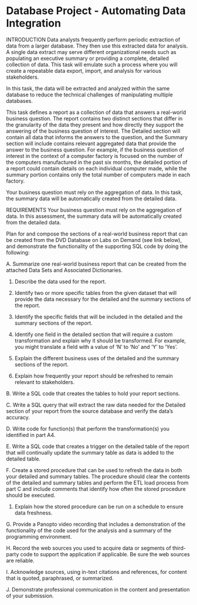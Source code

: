 # Database Project - Automating Data Integration

INTRODUCTION
Data analysts frequently perform periodic extraction of data from a larger database. They then use this extracted data for analysis. A single data extract may serve different organizational needs such as populating an executive summary or providing a complete, detailed collection of data. This task will emulate such a process where you will create a repeatable data export, import, and analysis for various stakeholders.

In this task, the data will be extracted and analyzed within the same database to reduce the technical challenges of manipulating multiple databases.

This task defines a report as a collection of data that answers a real-world business question. The report contains two distinct sections that differ in the granularity of the data they present and how directly they support the answering of the business question of interest. The Detailed section will contain all data that informs the answers to the question, and the Summary section will include contains relevant aggregated data that provide the answer to the business question. For example, if the business question of interest in the context of a computer factory is focused on the number of the computers manufactured in the past six months, the detailed portion of a report could contain details on each individual computer made, while the summary portion contains only the total number of computers made in each factory.

Your business question must rely on the aggregation of data. In this task, the summary data will be automatically created from the detailed data.

REQUIREMENTS
Your business question must rely on the aggregation of data. In this assessment, the summary data will be automatically created from the detailed data.

Plan for and compose the sections of a real-world business report that can be created from the DVD Database on Labs on Demand (see link below), and demonstrate the functionality of the supporting SQL code by doing the following:

A.   Summarize one real-world business report that can be created from the attached Data Sets and Associated Dictionaries. 

  1.  Describe the data used for the report.

  2.  Identify two or more specific tables from the given dataset that will provide the data necessary for the detailed and the summary sections of the report.

  3.  Identify the specific fields that will be included in the detailed and the summary sections of the report. 

  4.  Identify one field in the detailed section that will require a custom transformation and explain why it should be transformed. For example, you might translate a field with a value of ‘N’ to ‘No’ and ‘Y’ to ‘Yes’.

  5.  Explain the different business uses of the detailed and the summary sections of the report.

  6.  Explain how frequently your report should be refreshed to remain relevant to stakeholders.

B.   Write a SQL code that creates the tables to hold your report sections. 

C.   Write a SQL query that will extract the raw data needed for the Detailed section of your report from the source database and verify the data’s accuracy.

D.   Write code for function(s) that perform the transformation(s) you identified in part A4.

E.   Write a SQL code that creates a trigger on the detailed table of the report that will continually update the summary table as data is added to the detailed table.

F.   Create a stored procedure that can be used to refresh the data in both your detailed and summary tables. The procedure should clear the contents of the detailed and summary tables and perform the ETL load process from part C and include comments that identify how often the stored procedure should be executed.

  1.  Explain how the stored procedure can be run on a schedule to ensure data freshness.

 

G.   Provide a Panopto video recording that includes a demonstration of the functionality of the code used for the analysis and a summary of the programming environment. 

H.   Record the web sources you used to acquire data or segments of third-party code to support the application if applicable. Be sure the web sources are reliable.

I.   Acknowledge sources, using in-text citations and references, for content that is quoted, paraphrased, or summarized.

J.   Demonstrate professional communication in the content and presentation of your submission.
